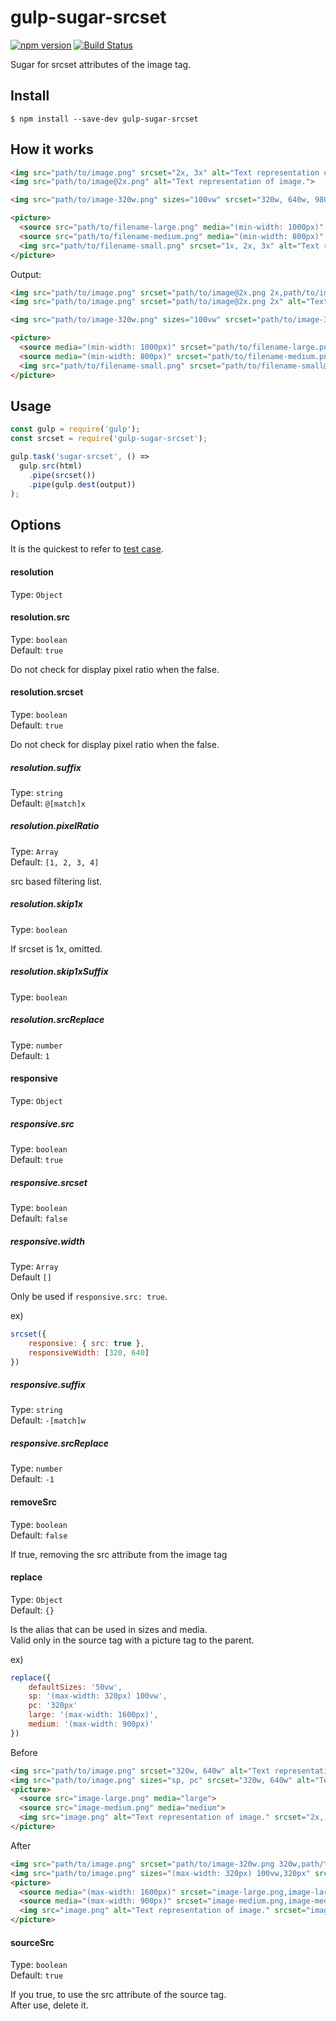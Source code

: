 # gulp-sugar-srcset

[![npm version](https://badge.fury.io/js/gulp-sugar-srcset.svg)](https://badge.fury.io/js/gulp-sugar-srcset)
[![Build Status](https://travis-ci.org/Tsuguya/gulp-sugar-srcset.svg?branch=master)](https://travis-ci.org/Tsuguya/gulp-sugar-srcset)

Sugar for srcset attributes of the image tag.

## Install

```
$ npm install --save-dev gulp-sugar-srcset
```

## How it works

```html
<img src="path/to/image.png" srcset="2x, 3x" alt="Text representation of image.">
<img src="path/to/image@2x.png" alt="Text representation of image.">

<img src="path/to/image-320w.png" sizes="100vw" srcset="320w, 640w, 980w" alt="Text representation of image.">

<picture>
  <source src="path/to/filename-large.png" media="(min-width: 1000px)" srcset="1x, 2x, 3x">
  <source src="path/to/filename-medium.png" media="(min-width: 800px)" srcset="1x, 2x, 3x">
  <img src="path/to/filename-small.png" srcset="1x, 2x, 3x" alt="Text representation of image.">
</picture>
```

Output:

```html
<img src="path/to/image.png" srcset="path/to/image@2x.png 2x,path/to/image@3x.png 3x" alt="Text representation of image.">
<img src="path/to/image.png" srcset="path/to/image@2x.png 2x" alt="Text representation of image.">

<img src="path/to/image-320w.png" sizes="100vw" srcset="path/to/image-320w.png 320w,path/to/image-640w.png 640w,path/to/image-980w.png 980w" alt="Text representation of image.">

<picture>
  <source media="(min-width: 1000px)" srcset="path/to/filename-large.png,path/to/filename-large@2x.png 2x,path/to/filename-large@3x.png 3x">
  <source media="(min-width: 800px)" srcset="path/to/filename-medium.png,path/to/filename-medium@2x.png 2x,path/to/filename-medium@3x.png 3x">
  <img src="path/to/filename-small.png" srcset="path/to/filename-small@2x.png 2x,path/to/filename-small@3x.png 3x" alt="Text representation of image.">
</picture>
```

## Usage

``` js
const gulp = require('gulp');
const srcset = require('gulp-sugar-srcset');

gulp.task('sugar-srcset', () =>
  gulp.src(html)
    .pipe(srcset())
    .pipe(gulp.dest(output))
);
```

## Options

It is the quickest to refer to [test case](https://github.com/Tsuguya/gulp-sugar-srcset/tree/master/test).

#### resolution

Type: `Object`

#### resolution.src

Type: `boolean`<br>
Default: `true`

Do not check for display pixel ratio when the false.

#### resolution.srcset

Type: `boolean`<br>
Default: `true`

Do not check for display pixel ratio when the false.

##### resolution.suffix

Type: `string`<br>
Default: `@[match]x`

##### resolution.pixelRatio

Type: `Array`<br>
Default: `[1, 2, 3, 4]`

src based filtering list.

##### resolution.skip1x

Type: `boolean`

If srcset is 1x, omitted.

##### resolution.skip1xSuffix

Type: `boolean`

##### resolution.srcReplace

Type: `number`<br>
Default: `1`

#### responsive

Type: `Object`

##### responsive.src

Type: `boolean`<br>
Default: `true`

##### responsive.srcset

Type: `boolean`<br>
Default: `false`

##### responsive.width

Type: `Array`<br>
Default `[]`

Only be used if `responsive.src: true`.

ex)

```js
srcset({
    responsive: { src: true },
    responsiveWidth: [320, 640]
})
```

##### responsive.suffix

Type: `string`<br>
Default: `-[match]w`

##### responsive.srcReplace

Type: `number`<br>
Default: `-1`

#### removeSrc

Type: `boolean`<br>
Default: `false`

If true, removing the src attribute from the image tag

#### replace

Type: `Object`<br>
Default: `{}`

Is the alias that can be used in sizes and media.<br>
Valid only in the source tag with a picture tag to the parent.

ex)

``` js
replace({
    defaultSizes: '50vw',
    sp: '(max-width: 320px) 100vw',
    pc: '320px'
    large: '(max-width: 1600px)',
    medium: '(max-width: 900px)'
})
```

Before

```html
<img src="path/to/image.png" srcset="320w, 640w" alt="Text representation of image.">
<img src="path/to/image.png" sizes="sp, pc" srcset="320w, 640w" alt="Text representation of image.">
<picture>
  <source src="image-large.png" media="large">
  <source src="image-medium.png" media="medium">
  <img src="image.png" alt="Text representation of image." srcset="2x, 3x, 4x">
</picture>
```

After

```html
<img src="path/to/image.png" srcset="path/to/image-320w.png 320w,path/to/image-640w.png 640w" alt="Text representation of image." sizes="50vw">
<img src="path/to/image.png" sizes="(max-width: 320px) 100vw,320px" srcset="path/to/image-320w.png 320w,path/to/image-640w.png 640w" alt="Text representation of image.">
<picture>
  <source media="(max-width: 1600px)" srcset="image-large.png,image-large@2x.png 2x,image-large@3x.png 3x,image-large@4x.png 4x">
  <source media="(max-width: 900px)" srcset="image-medium.png,image-medium.png@2x 2x,image-medium.png@3x 3x,image-medium.png@4x 4x">
  <img src="image.png" alt="Text representation of image." srcset="image@2x.png 2x,image@3x.png 3x,image@4x.png 4x">
</picture>
```

#### sourceSrc

Type: `boolean`<br>
Default: `true`

If you true, to use the src attribute of the source tag.<br>
After use, delete it.
